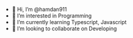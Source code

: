 - 👋 Hi, I’m @hamdan911
- 👀 I’m interested in Programming
- 🌱 I’m currently learning Typescript, Javascript
- 💞️ I’m looking to collaborate on Developing




